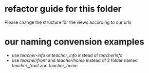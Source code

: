 # refactor guide for this folder
Please change the structure for the views according to our urls 

# our naming convension examples
* use *teacher-info* or *teacher_info* instead of *teacherInfo*
* use *teacher/front* and *teacher/home* instead of 2 folder named *teacher_front* and *teacher_home*
